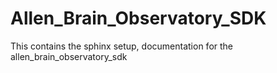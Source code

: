 # Allen_Brain_Observatory_SDK
This contains the sphinx setup, documentation for the allen_brain_observatory_sdk
